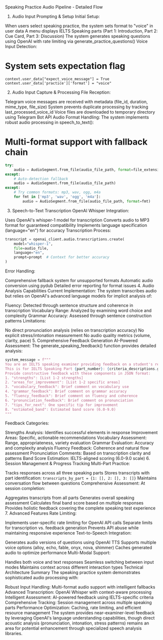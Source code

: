 Speaking Practice Audio Pipeline - Detailed Flow
1. Audio Input Prompting & Setup
Initial Setup:

When users select speaking practice, the system sets format to "voice" in user data
A menu displays IELTS Speaking parts (Part 1: Introduction, Part 2: Cue Card, Part 3: Discussion)
The system generates speaking questions using OpenAI with rate limiting via generate_practice_questions()
Voice Input Detection:

# System sets expectation flag
```
context.user_data["expect_voice_message"] = True
context.user_data['practice']['format'] = "voice"
```
2. Audio Input Capture & Processing
File Reception:

Telegram voice messages are received with metadata (file_id, duration, mime_type, file_size)
System prevents duplicate processing by tracking last_processed_voice_id
Voice files are downloaded to temporary directory using Telegram Bot API
Audio Format Handling:
The system implements robust audio processing in speech_to_text():

# Multi-format support with fallback chain
```python
try:
    audio = AudioSegment.from_file(audio_file_path, format=file_extension[1:])
except:
    # Auto-detection fallback
    audio = AudioSegment.from_file(audio_file_path)
except:
    # Try common formats: mp3, wav, ogg, m4a
    for fmt in ['mp3', 'wav', 'ogg', 'm4a']:
        audio = AudioSegment.from_file(audio_file_path, format=fmt)
```
3. Speech-to-Text Transcription
OpenAI Whisper Integration:

Uses OpenAI's whisper-1 model for transcription
Converts audio to MP3 format for guaranteed compatibility
Implements language specification (language="en") for accuracy
Transcription Process:
```py
transcript = openai_client.audio.transcriptions.create(
    model="whisper-1",
    file=audio_file,
    language="en",
    prompt=prompt  # Context for better accuracy
)
```
Error Handling:

Comprehensive fallback system for unsupported formats
Automatic audio conversion using pydub
Detailed error reporting for format issues
4. Audio Analysis Capabilities
Current Implementation:
The system transcribes audio but relies on OpenAI's advanced language models for implicit analysis of:

Fluency: Detected through sentence structure and coherence in transcription
Vocabulary Range: Analyzed by examining word choice and complexity
Grammar Accuracy: Assessed through sentence construction patterns
Limitations:

No direct pronunciation analysis (relies on transcription accuracy)
No explicit stress/intonation measurement
No audio quality metrics (volume, clarity, pace)
5. Comprehensive Feedback Generation
AI-Powered Assessment:
The generate_speaking_feedback() function provides detailed analysis:
```py
system_message = f"""
You are an IELTS speaking examiner providing feedback on a student's response. 
This is for IELTS Speaking Part {part_number}: {criteria_descriptions.get(part_number)}
Provide constructive feedback with these components in JSON format:
1. "strengths": [List 1-2 strengths]
2. "areas_for_improvement": [List 1-2 specific areas]
3. "vocabulary_feedback": Brief comment on vocabulary use
4. "grammar_feedback": Brief comment on grammar accuracy
5. "fluency_feedback": Brief comment on fluency and coherence
6. "pronunciation_feedback": Brief comment on pronunciation
7. "tips_for_next": One specific tip for improvement
8. "estimated_band": Estimated band score (6.0-9.0)
"""
```
Feedback Categories:

Strengths Analysis: Identifies successful elements in response
Improvement Areas: Specific, actionable recommendations
Vocabulary Assessment: Range, appropriateness, variety evaluation
Grammar Evaluation: Accuracy and complexity analysis
Fluency Feedback: Coherence and natural flow assessment
Pronunciation Comments: Based on transcription clarity and patterns
Band Score Estimation: IELTS-aligned scoring (6.0-9.0 scale)
6. Session Management & Progress Tracking
Multi-Part Practice:

Tracks responses across all three speaking parts
Stores transcripts with part identification: ```transcripts_by_part = {1: [], 2: [], 3: []}```
Maintains conversation flow between questions
Comprehensive Assessment:
At session completion:

Aggregates transcripts from all parts
Generates overall speaking assessment
Calculates final band score based on multiple responses
Provides holistic feedback covering the complete speaking test experience
7. Advanced Features
Rate Limiting:

Implements user-specific rate limiting for OpenAI API calls
Separate limits for transcription vs. feedback generation
Prevents API abuse while maintaining responsive experience
Text-to-Speech Integration:

Generates audio versions of questions using OpenAI TTS
Supports multiple voice options (alloy, echo, fable, onyx, nova, shimmer)
Caches generated audio to optimize performance
Multi-Modal Support:

Handles both voice and text responses
Seamless switching between input modes
Maintains context across different interaction types
Technical Architecture Summary
The speaking practice system demonstrates sophisticated audio processing with:

Robust Input Handling: Multi-format audio support with intelligent fallbacks
Advanced Transcription: OpenAI Whisper with context-aware processing
Intelligent Assessment: AI-powered feedback using IELTS-specific criteria
Comprehensive Tracking: Session management across multiple speaking parts
Performance Optimization: Caching, rate limiting, and efficient resource management
The system provides near-examiner-level feedback by leveraging OpenAI's language understanding capabilities, though direct acoustic analysis (pronunciation, intonation, stress patterns) remains an area for potential enhancement through specialized speech analysis libraries.